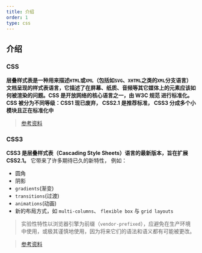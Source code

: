 ```yaml
---
title: 介绍
order: 1
type: css
---
```


## 介绍

### CSS
**层叠样式表是一种用来描述`HTML`或`XML`（包括如`SVG`、`XHTML`之类的`XML`分支语言）文档呈现的样式表语言，它描述了在屏幕、纸质、音频等其它媒体上的元素应该如何被渲染的问题。CSS 是开放网络的核心语言之一，由 W3C 规范 进行标准化。CSS 被分为不同等级：CSS1 现已废弃， CSS2.1 是推荐标准， CSS3 分成多个小模块且正在标准化中**

>[参考资料](https://developer.mozilla.org/zh-CN/docs/Web/CSS)

### CSS3
**CSS3 是层叠样式表（Cascading Style Sheets）语言的最新版本，旨在扩展CSS2.1。**
它带来了许多期待已久的新特性， 例如：
- 圆角
- 阴影
- `gradients`(渐变)
- `transitions`(过渡)
- `animations`(动画)
- 新的布局方式，如 `multi-columns`、 `flexible box` 与 `grid layouts`
>实验性特性以浏览器引擎为前缀（`vendor-prefixed`），应避免在生产环境中使用，或极其谨慎地使用，因为将来它们的语法和语义都有可能被更改。

>[参考资料](https://developer.mozilla.org/zh-CN/docs/Web/CSS/CSS3)
